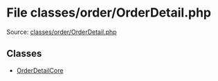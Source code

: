 File classes/order/OrderDetail.php
=========

Source: [classes/order/OrderDetail.php](https://github.com/PrestaShop/PrestaShop/blob/1.5.1.0/classes/order/OrderDetail.php)


Classes
-------

* [OrderDetailCore](class.OrderDetailCore.md)

